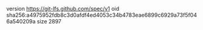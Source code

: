 version https://git-lfs.github.com/spec/v1
oid sha256:a4975952fdb8c3d0afdf4ed4053c34b4783eae6899c6929a73f5f046a540209a
size 2897
